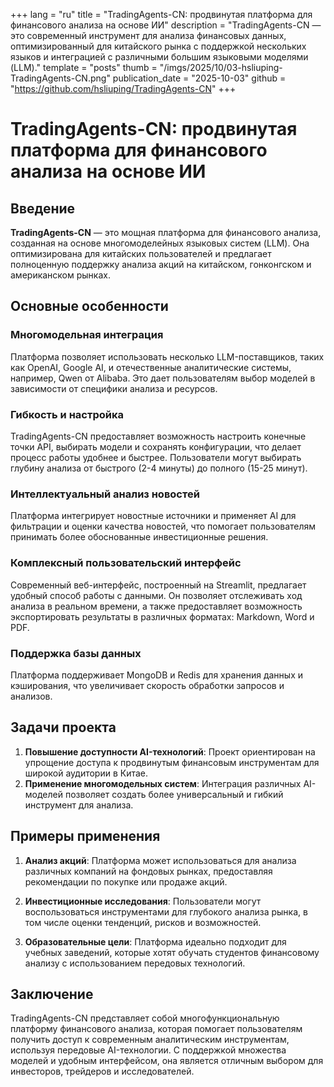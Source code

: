 +++
lang = "ru"
title = "TradingAgents-CN: продвинутая платформа для финансового анализа на основе ИИ"
description = "TradingAgents-CN — это современный инструмент для анализа финансовых данных, оптимизированный для китайского рынка с поддержкой нескольких языков и интеграцией с различными большим языковыми моделями (LLM)."
template = "posts"
thumb = "/imgs/2025/10/03-hsliuping-TradingAgents-CN.png"
publication_date = "2025-10-03"
github = "https://github.com/hsliuping/TradingAgents-CN"
+++

# TradingAgents-CN: продвинутая платформа для финансового анализа на основе ИИ

## Введение

**TradingAgents-CN** — это мощная платформа для финансового анализа, созданная на основе многомоделейных языковых систем (LLM). Она оптимизирована для китайских пользователей и предлагает полноценную поддержку анализа акций на китайском, гонконгском и американском рынках.

## Основные особенности

### Многомодельная интеграция

Платформа позволяет использовать несколько LLM-поставщиков, таких как OpenAI, Google AI, и отечественные аналитические системы, например, Qwen от Alibaba. Это дает пользователям выбор моделей в зависимости от специфики анализа и ресурсов.

### Гибкость и настройка

TradingAgents-CN предоставляет возможность настроить конечные точки API, выбирать модели и сохранять конфигурации, что делает процесс работы удобнее и быстрее. Пользователи могут выбирать глубину анализа от быстрого (2-4 минуты) до полного (15-25 минут).

### Интеллектуальный анализ новостей

Платформа интегрирует новостные источники и применяет AI для фильтрации и оценки качества новостей, что помогает пользователям принимать более обоснованные инвестиционные решения.

### Комплексный пользовательский интерфейс

Современный веб-интерфейс, построенный на Streamlit, предлагает удобный способ работы с данными. Он позволяет отслеживать ход анализа в реальном времени, а также предоставляет возможность экспортировать результаты в различных форматах: Markdown, Word и PDF.

### Поддержка базы данных

Платформа поддерживает MongoDB и Redis для хранения данных и кэширования, что увеличивает скорость обработки запросов и анализов.

## Задачи проекта

1. **Повышение доступности AI-технологий**: Проект ориентирован на упрощение доступа к продвинутым финансовым инструментам для широкой аудитории в Китае.
2. **Применение многомодельных систем**: Интеграция различных AI-моделей позволяет создать более универсальный и гибкий инструмент для анализа.

## Примеры применения

1. **Анализ акций**: Платформа может использоваться для анализа различных компаний на фондовых рынках, предоставляя рекомендации по покупке или продаже акций.

2. **Инвестиционные исследования**: Пользователи могут воспользоваться инструментами для глубокого анализа рынка, в том числе оценки тенденций, рисков и возможностей.

3. **Образовательные цели**: Платформа идеально подходит для учебных заведений, которые хотят обучать студентов финансовому анализу с использованием передовых технологий.

## Заключение

TradingAgents-CN представляет собой многофункциональную платформу финансового анализа, которая помогает пользователям получить доступ к современным аналитическим инструментам, используя передовые AI-технологии. С поддержкой множества моделей и удобным интерфейсом, она является отличным выбором для инвесторов, трейдеров и исследователей.
